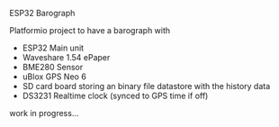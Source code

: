 ESP32 Barograph

Platformio project to have a barograph with
- ESP32 Main unit
- Waveshare 1.54 ePaper
- BME280 Sensor
- uBlox GPS Neo 6
- SD card board storing an binary file datastore with the history data
- DS3231 Realtime clock (synced to GPS time if off)

work in progress...
